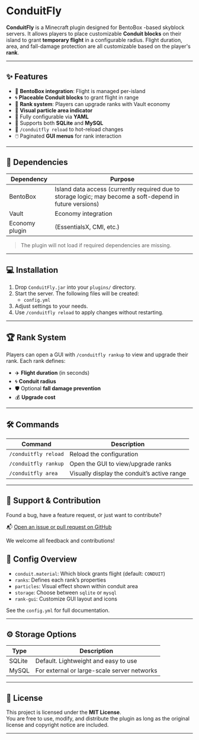 # ConduitFly

**ConduitFly** is a Minecraft plugin designed for BentoBox -based skyblock servers. It allows players to place customizable **Conduit blocks** on their island to grant **temporary flight** in a configurable radius. Flight duration, area, and fall-damage protection are all customizable based on the player's **rank**.

---

## ✨ Features

- 🔗 **BentoBox integration**: Flight is managed per-island
- 🌀 **Placeable Conduit blocks** to grant flight in range
- 💸 **Rank system**: Players can upgrade ranks with Vault economy
- 🎯 **Visual particle area indicator**
- 🔧 Fully configurable via **YAML**
- 💾 Supports both **SQLite** and **MySQL**
- 🔄 `/conduitfly reload` to hot-reload changes
- 🖱️ Paginated **GUI menus** for rank interaction

---

## 🔧 Dependencies

| Dependency   | Purpose                                   |
|--------------|-------------------------------------------|
| BentoBox     | Island data access (currently required due to storage logic; may become a soft-depend in future versions) |
| Vault        | Economy integration                       |
| Economy plugin | (EssentialsX, CMI, etc.)                |

> The plugin will not load if required dependencies are missing.

---

## 💻 Installation

1. Drop `ConduitFly.jar` into your `plugins/` directory.
2. Start the server. The following files will be created:
   - `config.yml`
3. Adjust settings to your needs.
4. Use `/conduitfly reload` to apply changes without restarting.

---

## 🏆 Rank System

Players can open a GUI with `/conduitfly rankup` to view and upgrade their rank. Each rank defines:

- ✈️ **Flight duration** (in seconds)
- 🌀 **Conduit radius**
- 🛡️ Optional **fall damage prevention**
- 💰 **Upgrade cost**

---

## 🛠️ Commands

| Command               | Description                                       |
|-----------------------|---------------------------------------------------|
| `/conduitfly reload`  | Reload the configuration                         |
| `/conduitfly rankup`  | Open the GUI to view/upgrade ranks               |
| `/conduitfly area`    | Visually display the conduit’s active range      |

---

## 🧩 Support & Contribution

Found a bug, have a feature request, or just want to contribute?

📬 [Open an issue or pull request on GitHub](https://github.com/ogsammaenr/ConduitFly/issues)

We welcome all feedback and contributions!

## 📁 Config Overview

- `conduit.material`: Which block grants flight (default: `CONDUIT`)
- `ranks`: Defines each rank’s properties
- `particles`: Visual effect shown within conduit area
- `storage`: Choose between `sqlite` or `mysql`
- `rank-gui`: Customize GUI layout and icons

See the `config.yml` for full documentation.

---

## ⚙️ Storage Options

| Type    | Description                                  |
|---------|----------------------------------------------|
| SQLite  | Default. Lightweight and easy to use         |
| MySQL   | For external or large-scale server networks  |

---

## 📜 License

This project is licensed under the **MIT License**.  
You are free to use, modify, and distribute the plugin as long as the original license and copyright notice are included.

---
